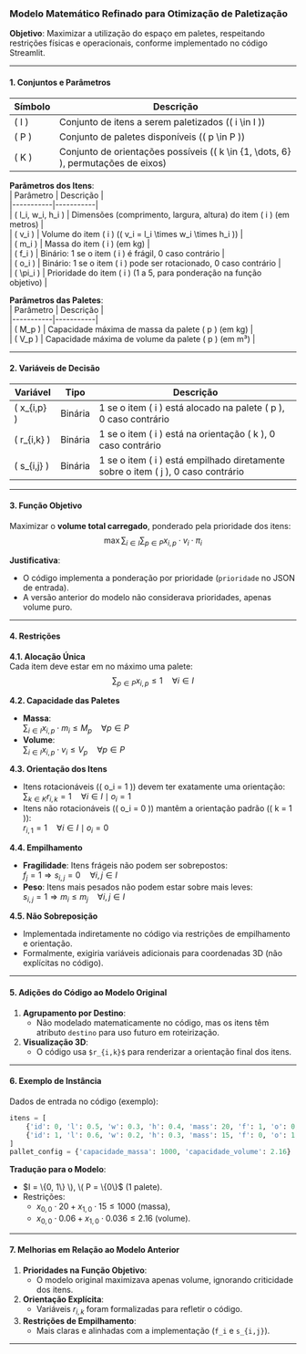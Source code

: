 ### **Modelo Matemático Refinado para Otimização de Paletização**  
**Objetivo**: Maximizar a utilização do espaço em paletes, respeitando restrições físicas e operacionais, conforme implementado no código Streamlit.  

---

#### **1. Conjuntos e Parâmetros**  
| Símbolo | Descrição |  
|---------|-----------|  
| \( I \) | Conjunto de itens a serem paletizados (\( i \in I \)) |  
| \( P \) | Conjunto de paletes disponíveis (\( p \in P \)) |  
| \( K \) | Conjunto de orientações possíveis (\( k \in \{1, \dots, 6\} \), permutações de eixos) |  

**Parâmetros dos Itens**:  
| Parâmetro | Descrição |  
|-----------|-----------|  
| \( l_i, w_i, h_i \) | Dimensões (comprimento, largura, altura) do item \( i \) (em metros) |  
| \( v_i \) | Volume do item \( i \) (\( v_i = l_i \times w_i \times h_i \)) |  
| \( m_i \) | Massa do item \( i \) (em kg) |  
| \( f_i \) | Binário: 1 se o item \( i \) é frágil, 0 caso contrário |  
| \( o_i \) | Binário: 1 se o item \( i \) pode ser rotacionado, 0 caso contrário |  
| \( \pi_i \) | Prioridade do item \( i \) (1 a 5, para ponderação na função objetivo) |  

**Parâmetros das Paletes**:  
| Parâmetro | Descrição |  
|-----------|-----------|  
| \( M_p \) | Capacidade máxima de massa da palete \( p \) (em kg) |  
| \( V_p \) | Capacidade máxima de volume da palete \( p \) (em m³) |  

---

#### **2. Variáveis de Decisão**  
| Variável | Tipo | Descrição |  
|----------|------|-----------|  
| \( x_{i,p} \) | Binária | 1 se o item \( i \) está alocado na palete \( p \), 0 caso contrário |  
| \( r_{i,k} \) | Binária | 1 se o item \( i \) está na orientação \( k \), 0 caso contrário |  
| \( s_{i,j} \) | Binária | 1 se o item \( i \) está empilhado diretamente sobre o item \( j \), 0 caso contrário |  

---

#### **3. Função Objetivo**  
Maximizar o **volume total carregado**, ponderado pela prioridade dos itens:  
$$
\max \sum_{i \in I} \sum_{p \in P} x_{i,p} \cdot v_i \cdot \pi_i
$$

**Justificativa**:  
- O código implementa a ponderação por prioridade (`prioridade` no JSON de entrada).  
- A versão anterior do modelo não considerava prioridades, apenas volume puro.  

---

#### **4. Restrições**  

**4.1. Alocação Única**  
Cada item deve estar em no máximo uma palete:  
$$
\sum_{p \in P} x_{i,p} \leq 1 \quad \forall i \in I
$$

**4.2. Capacidade das Paletes**  
- **Massa**:  
  $\sum_{i \in I} x_{i,p} \cdot m_i \leq M_p \quad \forall p \in P$  
- **Volume**:  
  $\sum_{i \in I} x_{i,p} \cdot v_i \leq V_p \quad \forall p \in P$  

**4.3. Orientação dos Itens**  
- Itens rotacionáveis (\( o_i = 1 \)) devem ter exatamente uma orientação:  
  $\sum_{k \in K} r_{i,k} = 1 \quad \forall i \in I \mid o_i = 1$  
- Itens não rotacionáveis (\( o_i = 0 \)) mantêm a orientação padrão (\( k = 1 \)):  
  $r_{i,1} = 1 \quad \forall i \in I \mid o_i = 0$  

**4.4. Empilhamento**  
- **Fragilidade**: Itens frágeis não podem ser sobrepostos:  
  $f_j = 1 \Rightarrow s_{i,j} = 0 \quad \forall i, j \in I$  
- **Peso**: Itens mais pesados não podem estar sobre mais leves:  
  $s_{i,j} = 1 \Rightarrow m_i \leq m_j \quad \forall i, j \in I$  

**4.5. Não Sobreposição**  
- Implementada indiretamente no código via restrições de empilhamento e orientação.  
- Formalmente, exigiria variáveis adicionais para coordenadas 3D (não explícitas no código).  

---

#### **5. Adições do Código ao Modelo Original**  
1. **Agrupamento por Destino**:  
   - Não modelado matematicamente no código, mas os itens têm atributo `destino` para uso futuro em roteirização.  
2. **Visualização 3D**:  
   - O código usa `$r_{i,k}$` para renderizar a orientação final dos itens.  

---

#### **6. Exemplo de Instância**  
Dados de entrada no código (exemplo):  
```python
itens = [
    {'id': 0, 'l': 0.5, 'w': 0.3, 'h': 0.4, 'mass': 20, 'f': 1, 'o': 0, 'prioridade': 3},
    {'id': 1, 'l': 0.6, 'w': 0.2, 'h': 0.3, 'mass': 15, 'f': 0, 'o': 1, 'prioridade': 5}
]
pallet_config = {'capacidade_massa': 1000, 'capacidade_volume': 2.16}
```

**Tradução para o Modelo**:  
- $I = \{0, 1\} \), \( P = \{0\}$ (1 palete).  
- Restrições:  
  - $x_{0,0} \cdot 20 + x_{1,0} \cdot 15 \leq 1000$ (massa),  
  - $x_{0,0} \cdot 0.06 + x_{1,0} \cdot 0.036 \leq 2.16$ (volume).  

---

#### **7. Melhorias em Relação ao Modelo Anterior**  
1. **Prioridades na Função Objetivo**:  
   - O modelo original maximizava apenas volume, ignorando criticidade dos itens.  
2. **Orientação Explícita**:  
   - Variáveis $r_{i,k}$ foram formalizadas para refletir o código.  
3. **Restrições de Empilhamento**:  
   - Mais claras e alinhadas com a implementação (`f_i` e `s_{i,j}`).  

---
